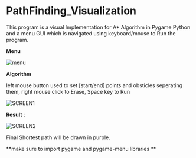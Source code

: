 # PathFinding_Visualization

This program is a visual Implementation for A* Algorithm in Pygame Python and a menu GUI
which is navigated using keyboard/mouse to Run the program. 

**Menu** 

![menu](https://user-images.githubusercontent.com/28883884/107787321-9d165180-6d57-11eb-977f-2e5860398d4a.PNG)


**Algorithm** 

left mouse button used to set [start/end] points and obsticles seperating them, 
right mouse click to Erase, Space key to Run

![SCREEN1](https://user-images.githubusercontent.com/28883884/107786955-2711ea80-6d57-11eb-88eb-272cd2028a57.PNG)


**Result** : 

![SCREEN2](https://user-images.githubusercontent.com/28883884/107787026-3bee7e00-6d57-11eb-8c8a-e312444bd90a.PNG)
 
 Final Shortest path will be drawn in purple. 
 
 **make sure to import pygame and pygame-menu libraries **


